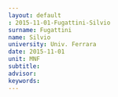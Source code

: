 ```yaml
---
layout: default 
: 2015-11-01-Fugattini-Silvio
surname: Fugattini
name: Silvio
university: Univ. Ferrara
date: 2015-11-01
unit: MNF
subtitle: 
advisor: 
keywords: 
---
```

